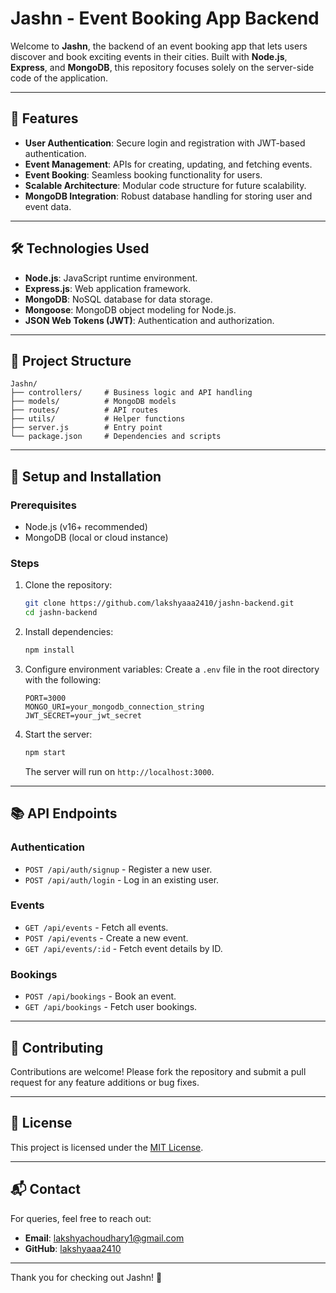 # Jashn - Event Booking App Backend

Welcome to **Jashn**, the backend of an event booking app that lets users discover and book exciting events in their cities. Built with **Node.js**, **Express**, and **MongoDB**, this repository focuses solely on the server-side code of the application.

---

## 🚀 Features

-   **User Authentication**: Secure login and registration with JWT-based authentication.
-   **Event Management**: APIs for creating, updating, and fetching events.
-   **Event Booking**: Seamless booking functionality for users.
-   **Scalable Architecture**: Modular code structure for future scalability.
-   **MongoDB Integration**: Robust database handling for storing user and event data.

---

## 🛠️ Technologies Used

-   **Node.js**: JavaScript runtime environment.
-   **Express.js**: Web application framework.
-   **MongoDB**: NoSQL database for data storage.
-   **Mongoose**: MongoDB object modeling for Node.js.
-   **JSON Web Tokens (JWT)**: Authentication and authorization.

---

## 📂 Project Structure

```
Jashn/
├── controllers/     # Business logic and API handling
├── models/          # MongoDB models
├── routes/          # API routes
├── utils/           # Helper functions
├── server.js        # Entry point
└── package.json     # Dependencies and scripts
```

---

## 🔧 Setup and Installation

### Prerequisites

-   Node.js (v16+ recommended)
-   MongoDB (local or cloud instance)

### Steps

1. Clone the repository:

    ```bash
    git clone https://github.com/lakshyaaa2410/jashn-backend.git
    cd jashn-backend
    ```

2. Install dependencies:

    ```bash
    npm install
    ```

3. Configure environment variables:
   Create a `.env` file in the root directory with the following:

    ```env
    PORT=3000
    MONGO_URI=your_mongodb_connection_string
    JWT_SECRET=your_jwt_secret
    ```

4. Start the server:

    ```bash
    npm start
    ```

    The server will run on `http://localhost:3000`.

---

## 📚 API Endpoints

### Authentication

-   `POST /api/auth/signup` - Register a new user.
-   `POST /api/auth/login` - Log in an existing user.

### Events

-   `GET /api/events` - Fetch all events.
-   `POST /api/events` - Create a new event.
-   `GET /api/events/:id` - Fetch event details by ID.

### Bookings

-   `POST /api/bookings` - Book an event.
-   `GET /api/bookings` - Fetch user bookings.

---

## 🤝 Contributing

Contributions are welcome! Please fork the repository and submit a pull request for any feature additions or bug fixes.

---

## 📜 License

This project is licensed under the [MIT License](LICENSE).

---

## 📬 Contact

For queries, feel free to reach out:

-   **Email**: lakshyachoudhary1@gmail.com
-   **GitHub**: [lakshyaaa2410](https://github.com/lakshyaaa2410)

---

Thank you for checking out Jashn! 🎉
